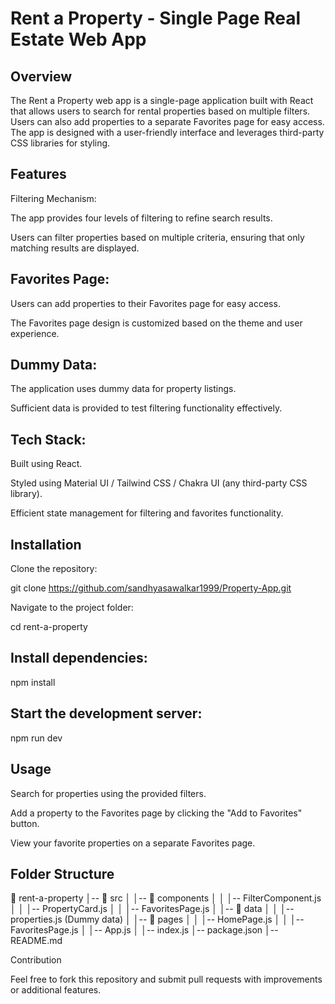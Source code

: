 # Rent a Property - Single Page Real Estate Web App

## Overview

The Rent a Property web app is a single-page application built with React that allows users to search for rental properties based on multiple filters. Users can also add properties to a separate Favorites page for easy access. The app is designed with a user-friendly interface and leverages third-party CSS libraries for styling.

## Features

Filtering Mechanism:

The app provides four levels of filtering to refine search results.

Users can filter properties based on multiple criteria, ensuring that only matching results are displayed.

## Favorites Page:

Users can add properties to their Favorites page for easy access.

The Favorites page design is customized based on the theme and user experience.

## Dummy Data:

The application uses dummy data for property listings.

Sufficient data is provided to test filtering functionality effectively.

## Tech Stack:

Built using React.

Styled using Material UI / Tailwind CSS / Chakra UI (any third-party CSS library).

Efficient state management for filtering and favorites functionality.

 ## Installation

Clone the repository:

git clone https://github.com/sandhyasawalkar1999/Property-App.git

Navigate to the project folder:

cd rent-a-property

## Install dependencies:

npm install

## Start the development server:

npm run dev

## Usage

Search for properties using the provided filters.

Add a property to the Favorites page by clicking the "Add to Favorites" button.

View your favorite properties on a separate Favorites page.

## Folder Structure

📂 rent-a-property
│-- 📂 src
│   │-- 📂 components
│   │   │-- FilterComponent.js
│   │   │-- PropertyCard.js
│   │   │-- FavoritesPage.js
│   │-- 📂 data
│   │   │-- properties.js (Dummy data)
│   │-- 📂 pages
│   │   │-- HomePage.js
│   │   │-- FavoritesPage.js
│   │-- App.js
│   │-- index.js
│-- package.json
│-- README.md

Contribution

Feel free to fork this repository and submit pull requests with improvements or additional features.

